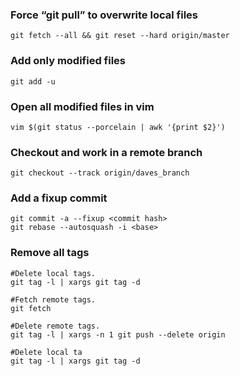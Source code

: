### Force “git pull” to overwrite local files

```
git fetch --all && git reset --hard origin/master
```

### Add only modified files
```
git add -u
```

### Open all modified files in vim
```
vim $(git status --porcelain | awk '{print $2}')
```

### Checkout and work in a remote branch
```
git checkout --track origin/daves_branch
```

### Add a fixup commit
```
git commit -a --fixup <commit hash>
git rebase --autosquash -i <base>
```

### Remove all tags
```
#Delete local tags.
git tag -l | xargs git tag -d

#Fetch remote tags.
git fetch

#Delete remote tags.
git tag -l | xargs -n 1 git push --delete origin

#Delete local ta
git tag -l | xargs git tag -d
```